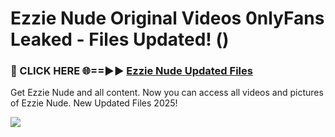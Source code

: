 # Ezzie Nude Original Videos 0nlyFans Leaked - Files Updated! ()

<h3>🔴 CLICK HERE 🌐==►► <a href="https://tinyurl.com/leaks-videos" rel="nofollow">Ezzie Nude Updated Files</a></h3>

Get Ezzie Nude and all content. Now you can access all videos and pictures of Ezzie Nude. New Updated Files 2025!

[![](https://i.imgur.com/KQgVmj3.gif)](https://tinyurl.com/leaks-videos)